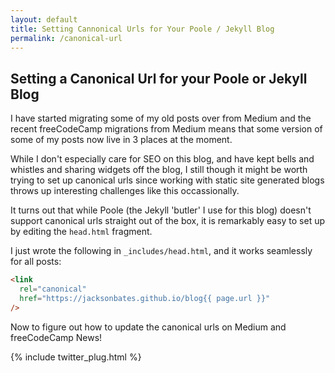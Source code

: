 ```yaml
---
layout: default
title: Setting Cannonical Urls for Your Poole / Jekyll Blog
permalink: /canonical-url
---
```


## Setting a Canonical Url for your Poole or Jekyll Blog

I have started migrating some of my old posts over from Medium and the recent freeCodeCamp migrations from Medium means that some version of some of my posts now live in 3 places at the moment.

While I don't especially care for SEO on this blog, and have kept bells and whistles and sharing widgets off the blog, I still though it might be worth trying to set up canonical urls since working with static site generated blogs throws up interesting challenges like this occassionally.

It turns out that while Poole (the Jekyll 'butler' I use for this blog) doesn't support canonical urls straight out of the box, it is remarkably easy to set up by editing the `head.html` fragment.

I just wrote the following in `_includes/head.html`, and it works seamlessly for all posts:

```html
<link
  rel="canonical"
  href="https://jacksonbates.github.io/blog{{ page.url }}"
/>
```

Now to figure out how to update the canonical urls on Medium and freeCodeCamp News!

{% include twitter_plug.html %}
